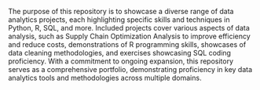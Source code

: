 The purpose of this repository is to showcase a diverse range of data analytics projects, each highlighting specific skills and techniques in Python, R, SQL, and more. Included projects cover various aspects of data analysis, such as Supply Chain Optimization Analysis to improve efficiency and reduce costs, demonstrations of R programming skills, showcases of data cleaning methodologies, and exercises showcasing SQL coding proficiency. With a commitment to ongoing expansion, this repository serves as a comprehensive portfolio, demonstrating proficiency in key data analytics tools and methodologies across multiple domains.

